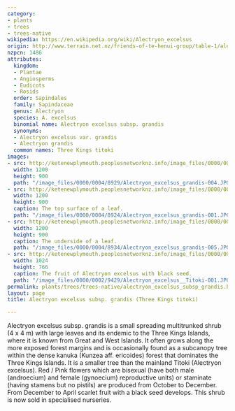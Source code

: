 ```yaml
---
category:
- plants
- trees
- trees-native
wikipedia: https://en.wikipedia.org/wiki/Alectryon_excelsus
origin: http://www.terrain.net.nz/friends-of-te-henui-group/table-1/alectryon-excelsus-subsp-grandis-three-kings-titoki.html
nzpcn: 1486
attributes:
  kingdom:
  - Plantae
  - Angiosperms
  - Eudicots
  - Rosids
  order: Sapindales
  family: Sapindaceae
  genus: Alectryon
  species: A. excelsus
  binomial name: Alectryon excelsus subsp. grandis
  synonyms:
  - Alectryon excelsus var. grandis
  - Alectryon grandis
  common names: Three Kings titoki
images:
- src: http://ketenewplymouth.peoplesnetworknz.info/image_files/0000/0004/8929/Alectryon_excelsus_grandis-004.JPG
  width: 1200
  height: 900
  path: "/image_files/0000/0004/8929/Alectryon_excelsus_grandis-004.JPG"
- src: http://ketenewplymouth.peoplesnetworknz.info/image_files/0000/0004/8924/Alectryon_excelsus_grandis-001.JPG
  width: 1200
  height: 900
  caption: The top surface of a leaf.
  path: "/image_files/0000/0004/8924/Alectryon_excelsus_grandis-001.JPG"
- src: http://ketenewplymouth.peoplesnetworknz.info/image_files/0000/0004/8934/Alectryon_excelsus_grandis-005.JPG
  width: 1200
  height: 900
  caption: The underside of a leaf.
  path: "/image_files/0000/0004/8934/Alectryon_excelsus_grandis-005.JPG"
- src: http://ketenewplymouth.peoplesnetworknz.info/image_files/0000/0002/9429/Alectryon_excelsus__Titoki-001.JPG
  width: 1024
  height: 766
  caption: The fruit of Alectryon excelsus with black seed.
  path: "/image_files/0000/0002/9429/Alectryon_excelsus__Titoki-001.JPG"
permalink: plants/trees/trees-native/alectryon_excelsus_subsp_grandis.html
layout: page
title: Alectryon excelsus subsp. grandis (Three Kings titoki)

---
```

Alectryon excelsus subsp. grandis is a small spreading multitrunked shrub (4 x 4 m) with large leaves and its endemic to the Three Kings Islands, where it is known from Great and West Islands. It often grows along the more exposed forest margins and is occasionally found as a subcanopy tree within the dense kanuka (Kunzea aff. ericoides) forest that dominates the Three Kings Islands. It is a smaller tree than the mainland Titoki (Alectryon excelsus). Red / Pink flowers which are bisexual (have both male (androecium) and female (gynoecium) reproductive units) or staminate (having stamens but no pistils) are produced from October to December. From December to April scarlet fruit with a black seed develops. This shrub is now sold in specialised nurseries.

